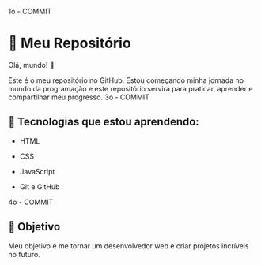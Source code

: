 1o - COMMIT
# 🚀 Meu Repositório

Olá, mundo! 👋

Este é o meu repositório no GitHub. Estou começando minha jornada no mundo da programação e este repositório servirá para praticar, aprender e compartilhar meu progresso.
3o - COMMIT
## 🌱 Tecnologias que estou aprendendo:
 
- HTML

- CSS

- JavaScript

- Git e GitHub
 
4o - COMMIT
## 🎯 Objetivo
 
Meu objetivo é me tornar um desenvolvedor web e criar projetos incríveis no futuro.